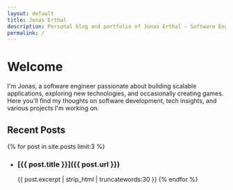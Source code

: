 ```yaml
---
layout: default
title: Jonas Erthal
description: Personal blog and portfolio of Jonas Erthal - Software Engineer, focusing on web development, system architecture, and game development.
permalink: /
---
```


# Welcome

I'm Jonas, a software engineer passionate about building scalable applications, exploring new technologies, and occasionally creating games. Here you'll find my thoughts on software development, tech insights, and various projects I'm working on.

## Recent Posts
{% for post in site.posts limit:3 %}
- ### [{{ post.title }}]({{ post.url }})
  {{ post.excerpt | strip_html | truncatewords:30 }}
{% endfor %}
